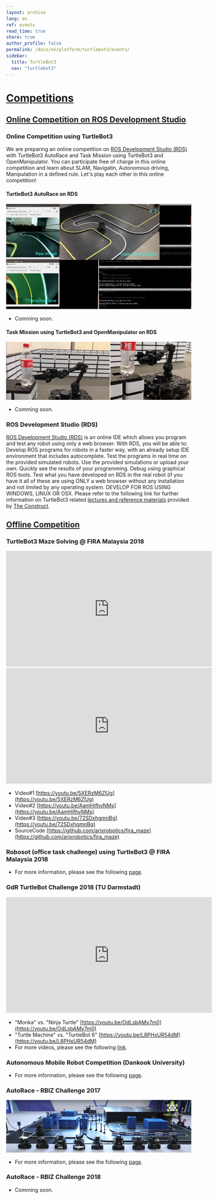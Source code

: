```yaml
---
layout: archive
lang: en
ref: events
read_time: true
share: true
author_profile: false
permalink: /docs/en/platform/turtlebot3/events/
sidebar:
  title: TurtleBot3
  nav: "turtlebot3"
---
```


<div style="counter-reset: h1 17"></div>

# [Competitions](#competitions)

## [Online Competition on ROS Development Studio](#online-competition-on-ros-development-studio)

### Online Competition using TurtleBot3

We are preparing an online competition on [ROS Development Studio (RDS)][rds] with TurtleBot3 AutoRace and Task Mission using TurtleBot3 and OpenManipulator. You can participate free of charge in this online competition and learn about SLAM, Navigatin, Autonomous driving, Manipulation in a defined rule. Let's play each other in this online competition!

#### TurtleBot3 AutoRace on RDS
![](/assets/images/platform/turtlebot3/competition/competition_autorace.png)

- Comming soon.

#### Task Mission using TurtleBot3 and OpenManipulator on RDS
![](/assets/images/platform/turtlebot3/competition/competition_pick_and_place.png)

- Comming soon.

### ROS Development Studio (RDS)

[ROS Development Studio (RDS)][rds] is an online IDE which allows you program and test any robot using only a web browser. With RDS, you will be able to: Develop ROS programs for robots in a faster way, with an already setup IDE environment that includes autocomplete. Test the programs in real time on the provided simulated robots. Use the provided simulations or upload your own. Quickly see the results of your programming. Debug using graphical ROS tools. Test what you have developed on RDS in the real robot (if you have it all of these are using ONLY a web browser without any installation and not limited by any operating system. DEVELOP FOR ROS USING WINDOWS, LINUX OR OSX. Please refer to the following link for further information on TurtleBot3 related [lectures and reference materials][learn_the_construct] provided by [The Construct][the_construct].

## [Offline Competition](#offline-competition)

### TurtleBot3 Maze Solving @ FIRA Malaysia 2018

<iframe width="560" height="315" src="https://www.youtube.com/embed/5XERzM6ZfJg" frameborder="0" allowfullscreen></iframe>

<iframe width="560" height="315" src="https://www.youtube.com/embed/AamHifhvNMs" frameborder="0" allowfullscreen></iframe>

- Video#1 [https://youtu.be/5XERzM6ZfJg](https://youtu.be/5XERzM6ZfJg)
- Video#2 [https://youtu.be/AamHifhvNMs](https://youtu.be/AamHifhvNMs)
- Video#3 [https://youtu.be/72SDxhgmnBg](https://youtu.be/72SDxhgmnBg)
- SourceCode [https://github.com/arixrobotics/fira_maze](https://github.com/arixrobotics/fira_maze)

### Robosot (office task challenge) using TurtleBot3 @ FIRA Malaysia 2018

- For more information, please see the following [page](https://www.facebook.com/FiraPoliteknikMalaysia/videos/1409162685896584/).

### GdR TurtleBot Challenge 2018 (TU Darmstadt)

<iframe width="560" height="315" src="https://www.youtube.com/embed/OdLsbAMy7m0" frameborder="0" allowfullscreen></iframe>

- "Monka" vs. "Ninja Turtle" [https://youtu.be/OdLsbAMy7m0](https://youtu.be/OdLsbAMy7m0)
- "Turtle Machine" vs. "TurtleBot 6" [https://youtu.be/L8PHxUR54dM](https://youtu.be/L8PHxUR54dM)
- For more videos, please see the following [link](https://www.youtube.com/channel/UCqvqk6E7g4z5idx6yseR6Ug).

### Autonomous Mobile Robot Competition (Dankook University)

- For more information, please see the following [page](https://www.dku-itrc-contest.com/).

### AutoRace - RBIZ Challenge 2017

![](/assets/images/platform/turtlebot3/autonomous_driving/autorace_rbiz_challenge_2017_robots_1.png)

- For more information, please see the following [page][autorace_rbiz_challenge_2017].

### AutoRace - RBIZ Challenge 2018

- Comming soon.

[rds]: http://www.theconstructsim.com/rds-ros-development-studio/
[the_construct]: http://www.theconstructsim.com/
[learn_the_construct]: /docs/en/platform/turtlebot3/learn/#the-construct
[autorace_rbiz_challenge_2017]: /docs/en/platform/turtlebot3/autonomous_driving/#autonomous-driving

